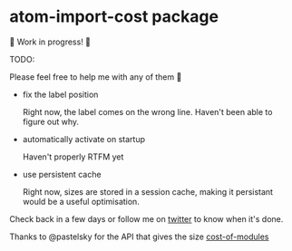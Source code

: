 # atom-import-cost package

🚧 Work in progress! 🚧

TODO:

Please feel free to help me with any of them 🙈

- fix the label position

  Right now, the label comes on the wrong line. Haven't been able to figure out why.

- automatically activate on startup

  Haven't properly RTFM yet

- use persistent cache

  Right now, sizes are stored in a session cache, making it persistant would be a useful optimisation.


Check back in a few days or follow me on [twitter](https://twitter.com/siddharthkp) to know when it's done.


Thanks to @pastelsky for the API that gives the size [cost-of-modules](cost-of-modules.herokuapp.com)
